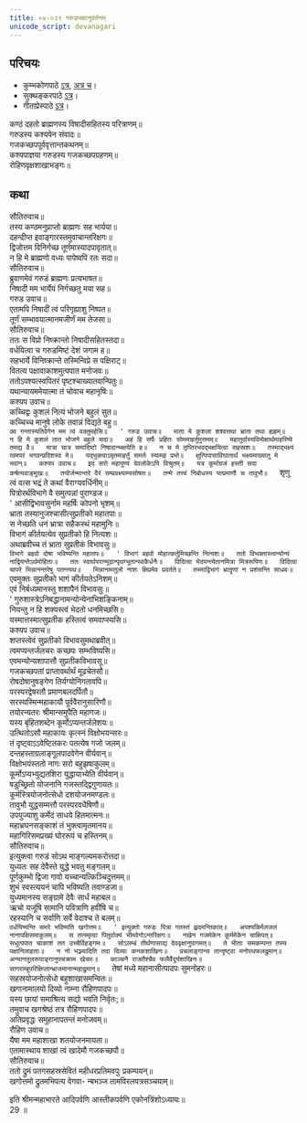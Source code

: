 ```yaml
---  
title: ०४-०२९ गरुडभक्षानुवर्तनम्
unicode_script: devanagari
---  
```


## परिचयः
- कुम्भकोणपाठे [ऽत्र](https://archive.org/details/mahAbhArata-kumbhakoNam/page/n369), [अत्र च](https://sanskritdocuments.org/mirrors/mahabharata/mbhK/mahabharata-k-01-sa.html)।
- सुक्थङ्करपाठे [ऽत्र](http://bombay.indology.info/mahabharata/text/UD/MBh01.txt)।
- गीताप्रेस्पाठे [ऽत्र](https://archive.org/stream/mahabharata01ramauoft#page/564/mode/2up)।

कण्ठं दहतो ब्राह्मणस्य विषादीसहितस्य परित्राणम्॥  
गरुडस्य कश्यपेन संवादः॥  
गजकच्छपपूर्ववृत्तान्तकथनम्॥  
कश्यपाज्ञया गरुडस्य गजकच्छपग्रहणम्॥  
रोहिणवृक्षशाखाभङ्गः॥  

## कथा

सौतिरुवाच॥  
तस्य कण्ठमनुप्राप्तो ब्राह्मणः सह भार्यया॥  
दहन्दीप्त इवाङ्गारस्तमुवाचान्तरिक्षगः॥  
द्विजोत्तम विनिर्गच्छ तूर्णमास्यादपावृतात्॥  
न हि मे ब्राह्मणो वध्यः पापेष्वपि रतः सदा॥  
सौतिरुवाच॥  
ब्रुवाणमेवं गरुडं ब्राह्मणः प्रत्यभाषत॥  
निषादी मम भार्येयं निर्गच्छतु मया सह॥  
गरुड उवाच॥  
एतामपि निषादीं त्वं परिगृह्याशु निष्पत॥  
तूर्णं सम्भावयात्मानमजीर्णं मम तेजसा॥  
सौतिरुवाच॥  
ततः स विप्रो निष्क्रान्तो निषादीसहितस्तदा॥  
वर्धयित्वा च गरुडमिष्टं देशं जगाम ह॥  
सहभार्ये विनिष्क्रान्ते तस्मिन्विप्रे स पक्षिराट्॥  
वितत्य पक्षावाकाशमुत्पपात मनोजवः॥  
ततोऽपश्यत्स्वपितरं पृष्टश्चाख्यातवान्पितुः॥  
यथान्यायममेयात्मा तं चोवाच महानृषिः॥  
कश्यप उवाच॥  
कच्चिद्वः कुशलं नित्यं भोजने बहुलं सुत॥  
कच्चिच्च मानुषे लोके तवान्नं विद्यते बहु॥  
`क्व गन्तास्यतिवेगेन मम त्वं वक्तुमर्हसि॥  
' गरुड उवाच॥  
माता मे कुशला शश्वत्तथा भ्राता तथा ह्यहम्॥  
न हि मे कुशलं तात भोजने बहुले सदा॥  
अहं हि सर्पैः प्रहितः सोममाहर्तुमुत्तमम्॥  
महातुर्दास्यविमोक्षार्थमाहरिष्ये तमद्य वै॥  
मात्रा चात्र समादिष्टो निषादान्भक्षयेति ह॥  
न च मे तृप्तिरभवद्भक्षयित्वा सहस्रशः॥  
तस्माद्भक्ष्यं त्वमपरं भगवन्प्रदिशस्व मे॥  
यद्भुक्त्वाऽमृतमाहर्तुं समर्तः स्यामहं प्रभो॥  
क्षुत्पिपासाविघातार्थं भक्ष्यमाख्यातु मे भवान्॥  
कश्यप उवाच॥  
इदं सरो महापुण्यं देवलोकेऽपि विश्रुतम्॥  
यत्र कूर्माग्रजं हस्ती सदा कर्षत्यवाङ्मुखः॥  
तयोर्जन्मान्तरे वैरं सम्प्रवक्ष्याम्यसोषतः॥  
तन्मे तत्त्वं निबोधस्य यत्प्रमाणौ च तावुभौ॥  
`शृणु त्वं वत्स भद्रं ते कथां वैराग्यवर्धिनीम्॥  
पित्रोरर्थविभागे वै समुत्पन्नां पुराण्डज॥  
' आसीद्विभावसुर्नाम महर्षिः कोपनो भृशम्॥  
भ्राता तस्यानुजश्चासीत्सुप्रतीको महातपाः॥  
स नेच्छति धनं भ्रात्रा सहैकस्थं महामुनिः॥  
विभागं कीर्तयत्येव सुप्रतीको हि नित्यशः॥  
अथाब्रवीच्च तं भ्राता सुप्रतीकं विभावसुः॥  
`विभागे बहवो दोषा भविष्यन्ति महातपः॥  
' विभागं बहवो मोहात्कर्तुमिच्छन्ति नित्यशः॥  
ततो विभक्तास्त्वन्योन्यं नाद्रियन्तेऽर्थमोहिताः॥  
ततः स्वार्थपरान्मूढान्पृथग्भूतान्स्वकैर्धनैः॥  
विदित्वा भेदयन्त्येतानमित्रा मित्ररूपिणः॥  
विदित्वा चापरे भिन्नानन्तरेषु पतन्त्यथ॥  
भिन्नानामतुलो नाशः क्षिप्रमेव प्रवर्तते॥  
तस्माद्विभागं भ्रातॄणां न प्रशंसन्ति साधवः॥  
`एवमुक्तः सुप्रतीको भागं कीर्तयतेऽनिशम्॥  
एवं निर्बध्यमानस्तु शशापैनं विभावसुः॥  
' गुरुशास्त्रेऽनिबद्धानामन्योन्येनाभिशङ्किनाम्॥  
नियन्तु न हि शक्यस्त्वं भेदतो धनमिच्छसि॥  
यस्मात्तस्मात्सुप्रतीक हस्तित्वं समवाप्स्यसि॥  
कश्यप उवाच॥  
शप्तस्त्वेवं सुप्रतीको विभावसुमथाब्रवीत्॥  
त्वमप्यन्तर्जलचरः कच्छपः सम्भविष्यसि॥  
एवमन्योन्यशापात्तौ सुप्रतीकविभावसू॥  
गजकच्छपतां प्राप्तावर्थार्थं मूढचेतसौ॥  
रोषदोषानुषङ्गेण तिर्यग्योनिगतावपि॥  
परस्परद्वेषरतौ प्रमाणबलदर्पितौ॥  
सरस्यस्मिन्महाकायौ पूर्ववैरानुसारिणौ॥  
तयोरन्यतरः श्रीमान्समुपैति महागजः॥  
यस्य बृंहितशब्देन कूर्मोऽप्यन्तर्जलेशयः॥  
उत्थितोऽसौ महाकायः कृत्स्नं विक्षोभयन्सरः॥  
तं दृष्ट्वाऽऽवेष्टितकरः पतत्येष गजो जलम्॥  
दन्तहस्ताग्रलाङ्गूलपादवेगेन वीर्यवान्॥  
विक्षोभयंस्ततो नागः सरो बहुझषाकुलम्॥  
कूर्मोऽप्यभ्युद्यतशिरा युद्धायाभ्येति वीर्यवान्॥  
षडुच्छ्रितो योजनानि गजस्तद्द्विगुणायतः॥  
कूर्मस्त्रियोजनोत्सेधो दशयोजनमण्डलः॥  
तावुभौ युद्धसम्मत्तौ परस्परवधैषिणौ॥  
उपयुज्याशु कर्मेदं साधये हितमात्मनः॥  
महाभ्रघनसङ्काशं तं भुक्त्वामृतमानय॥  
महागिरिसमप्रख्यं घोररूपं च हस्तिनम्॥  
सौतिरुवाच॥  
इत्युक्त्वा गरुडं सोऽथ माङ्गल्यमकरोत्तदा॥  
युध्यतः सह देवैस्ते युद्धे भवतु मङ्गलम्॥  
पूर्णकुम्भो द्विजा गावो यच्चान्यत्किञ्चिदुत्तमम्॥  
शुभं स्वस्त्ययनं चापि भविष्यति तवाण्डजा॥  
युध्यमानस्य सङ्ग्रामे देवैः सार्धं महाबल॥  
ऋचो यजूंषि सामानि पवित्राणि हवींषि च॥  
रहस्यानि च सर्वाणि सर्वे वेदाश्च ते बलम्॥  
`वर्धयिष्यन्ति समरे भविष्यति खगोत्तम॥  
' इत्युक्तो गरुडः पित्रा गतस्तं ह्वदमन्तिकात्॥  
अपश्यन्निर्मलजलं नानापक्षिसमाकुलम्॥  
स तत्स्मृत्वा पितुर्वाक्यं भीमवेगोऽन्तरिक्षगः॥  
नखेन गजमेकेन कूर्ममेकेन चाक्षिपत्॥  
सधुत्पपात चाकाशं तत उच्चैर्विहङ्गमः॥  
सोऽलम्बं तीर्थणासाद्य देववृक्षानुपागमत्॥  
ते भीताः समकम्पन्त तस्य पक्षानिलाहताः॥  
न नो भञ्ज्यादिति तदा दिव्याः कनकशाखिनः॥  
प्रचलाङ्गान्स तान्दृष्ट्वा मनोरथफलद्रुमान्॥  
अन्यानतुलरूपाङ्गानुपचक्राम खेचरः॥  
काञ्चनै राजतैश्चैव फलैर्वैदूर्यशाखिनः॥  
सागराम्बुपरिक्षिप्तान्भ्राजमानान्महाद्रुमान्॥  
`तेषां मध्ये महानासीत्पादपः सुमनोहरः॥  
सहस्रयोजनोत्सेधो बहुशाखासमन्वितः॥  
खगानामालयो दिव्यो नाम्ना रौहिणपादपः॥  
यस्य छायां समाश्रित्य सद्यो भवति निर्वृतः;॥  
तमुवाच खगश्रेष्ठं तत्र रौहिणपादपः॥  
अतिप्रवृद्धः समुहानापतन्तं मनोजवम्॥  
रौहिण उवाच॥  
यैषा मम महाशाखा शतयोजनमायता॥  
एतामास्थाय शाखां त्वं खादेमौ गजकच्छपौ॥  
सौतिरुवाच॥  
ततो द्रुमं पतगसहस्रसेवितं महीधरप्रतिमवपुः प्रकम्पयन्॥  
खगोत्तमो द्रुतमभिपत्य वेगवा\- न्बभञ्ज तामविरलपत्रसञ्चयाम्॥  

इति श्रीमन्महाभारते आदिपर्वणि आस्तीकपर्वणि एकोनत्रिंशोऽध्यायः॥  
29 ॥  

